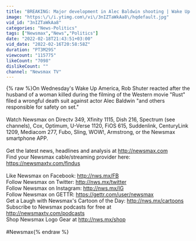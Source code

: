 ```yaml
---
title: "BREAKING: Major development in Alec Baldwin shooting | Wake Up America"
image: "https:\/\/i.ytimg.com\/vi\/3nIZTaWkAa8\/hqdefault.jpg"
vid_id: "3nIZTaWkAa8"
categories: "News-Politics"
tags: ["Newsmax","News","Politics"]
date: "2022-02-18T21:43:51+03:00"
vid_date: "2022-02-16T20:58:58Z"
duration: "PT3M29S"
viewcount: "115775"
likeCount: "7098"
dislikeCount: ""
channel: "Newsmax TV"
---
```

{% raw %}On Wednesday's Wake Up America, Rob Shuter reacted after the husband of a woman killed during the filming of the Western movie &quot;Rust&quot; filed a wrongful death suit against actor Alec Baldwin &quot;and others responsible for safety on set.&quot;<br /><br />Watch Newsmax on Directv 349, Xfinity 1115, Dish 216, Spectrum (see channels), Cox, Optimum, U-Verse 1120, FiOS 615, Suddenlink, CenturyLink 1209, Mediacom 277, Fubo, Sling, WOW!, Armstrong, or the Newsmax smartphone APP. <br /><br />Get the latest news, headlines and analysis at <a rel="nofollow" target="blank" href="http://newsmax.com">http://newsmax.com</a><br />Find your Newsmax cable/streaming provider here: <a rel="nofollow" target="blank" href="https://newsmaxtv.com/findus">https://newsmaxtv.com/findus</a><br /><br />Like Newsmax on Facebook: <a rel="nofollow" target="blank" href="http://nws.mx/FB">http://nws.mx/FB</a><br />Follow Newsmax on Twitter: <a rel="nofollow" target="blank" href="http://nws.mx/twitter">http://nws.mx/twitter</a><br />Follow Newsmax on Instagram: <a rel="nofollow" target="blank" href="http://nws.mx/IG">http://nws.mx/IG</a><br />Follow Newsmax on GETTR: <a rel="nofollow" target="blank" href="https://gettr.com/user/newsmax">https://gettr.com/user/newsmax</a><br />Get a Laugh with Newsmax's Cartoon of the Day: <a rel="nofollow" target="blank" href="http://nws.mx/cartoons">http://nws.mx/cartoons</a><br />Subscribe to Newsmax podcasts for free at <a rel="nofollow" target="blank" href="http://newsmaxtv.com/podcasts">http://newsmaxtv.com/podcasts</a><br />Shop Newsmax Logo Gear at <a rel="nofollow" target="blank" href="http://nws.mx/shop">http://nws.mx/shop</a><br /><br />#Newsmax{% endraw %}
